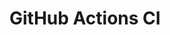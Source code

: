# GitHub Actions CI
















































































































































































































































































































































































































































































































































































































































































































































































































































































































































































































































































































































































































































































































































































































































































































































































































































































































































































































































































































































































































































































































































































































